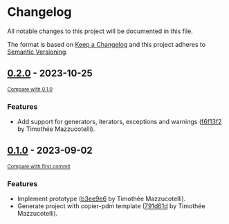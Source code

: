 # Changelog

All notable changes to this project will be documented in this file.

The format is based on [Keep a Changelog](http://keepachangelog.com/en/1.0.0/)
and this project adheres to [Semantic Versioning](http://semver.org/spec/v2.0.0.html).

<!-- insertion marker -->
## [0.2.0](https://github.com/pawamoy/docstrings2pep727/releases/tag/0.2.0) - 2023-10-25

<small>[Compare with 0.1.0](https://github.com/pawamoy/docstrings2pep727/compare/0.1.0...0.2.0)</small>

### Features

- Add support for generators, iterators, exceptions and warnings ([f6f13f2](https://github.com/pawamoy/docstrings2pep727/commit/f6f13f2d6055c6d37a6d5d968c866b2e59327017) by Timothée Mazzucotelli).

## [0.1.0](https://github.com/pawamoy/docstrings2pep727/releases/tag/0.1.0) - 2023-09-02

<small>[Compare with first commit](https://github.com/pawamoy/docstrings2pep727/compare/791d61d774cd4622a5b5038b2d1f4e8a01bc0a87...0.1.0)</small>

### Features

- Implement prototype ([b3ee9e6](https://github.com/pawamoy/docstrings2pep727/commit/b3ee9e6f9acf50c33a2607f4248fb1a52adfe88a) by Timothée Mazzucotelli).
- Generate project with copier-pdm template ([791d61d](https://github.com/pawamoy/docstrings2pep727/commit/791d61d774cd4622a5b5038b2d1f4e8a01bc0a87) by Timothée Mazzucotelli).
